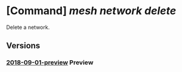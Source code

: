 # [Command] _mesh network delete_

Delete a network.

## Versions

### [2018-09-01-preview](/Resources/mgmt-plane/L3N1YnNjcmlwdGlvbnMve30vcmVzb3VyY2Vncm91cHMve30vcHJvdmlkZXJzL21pY3Jvc29mdC5zZXJ2aWNlZmFicmljbWVzaC9uZXR3b3Jrcy97fQ==/2018-09-01-preview.xml) **Preview**

<!-- mgmt-plane /subscriptions/{}/resourcegroups/{}/providers/microsoft.servicefabricmesh/networks/{} 2018-09-01-preview -->
